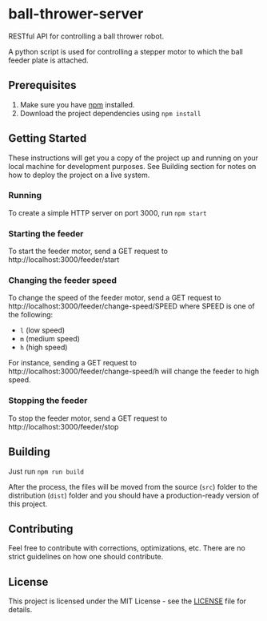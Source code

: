# ball-thrower-server
RESTful API for controlling a ball thrower robot.

A python script is used for controlling a stepper motor to which the ball feeder plate is attached.

## Prerequisites
1. Make sure you have [npm](https://www.npmjs.com/get-npm) installed.
2. Download the project dependencies using `npm install`

## Getting Started
These instructions will get you a copy of the project up and running on your local machine for development purposes. See Building section for notes on how to deploy the project on a live system.

### Running
To create a simple HTTP server on port 3000, run `npm start`

### Starting the feeder
To start the feeder motor, send a GET request to http://localhost:3000/feeder/start

### Changing the feeder speed
To change the speed of the feeder motor, send a GET request to http://localhost:3000/feeder/change-speed/SPEED where SPEED is one of the following:
- `l` (low speed)
- `m` (medium speed)
- `h` (high speed)

For instance, sending a GET request to http://localhost:3000/feeder/change-speed/h will change the feeder to high speed.

### Stopping the feeder
To stop the feeder motor, send a GET request to http://localhost:3000/feeder/stop

## Building
Just run
    `npm run build`

After the process, the files will be moved from the source (`src`) folder to the distribution (`dist`) folder and you should have a production-ready version of this project.

## Contributing

Feel free to contribute with corrections, optimizations, etc. There are no strict guidelines on how one should contribute.

## License

This project is licensed under the MIT License - see the [LICENSE](LICENSE) file for details.